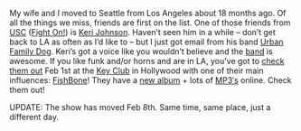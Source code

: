 My wife and I moved to Seattle from Los Angeles about 18 months ago. Of
all the things we miss, friends are first on the list. One of those
friends from [USC](http://www.usc.edu/) ([Fight
On!](http://sports.espn.go.com/ncf/bowls02/bowl?game=orange)) is [Keri
Johnson](http://urbanfamilydog.com/121402/pages/DSCN3681.html). Haven’t
seen him in a while – don’t get back to LA as often as I’d like to – but
I just got email from his band [Urban Family
Dog](http://urbanfamilydog.com/). Keri’s got a voice like you wouldn’t
believe and the
[band](http://urbanfamilydog.com/wallpaper/UFD-Diverse-800x600.jpg) is
awesome. If you like funk and/or horns and are in LA, you’ve got to
[check them out](http://urbanfamilydog.com/mail/1043435085.html) Feb 1st
at the [Key Club](http://www.keyclub.com/) in Hollywood with one of
their main influences: [FishBone](http://www.fishbone.net/)! They have a
[new album](http://www.cdstreet.com/artists/urbanfamilydog/) + lots of
[MP3′s](http://mp3.com/urbanfamilydog) online. Check them out!

UPDATE: The show has moved Feb 8th. Same time, same place, just a
different day.
